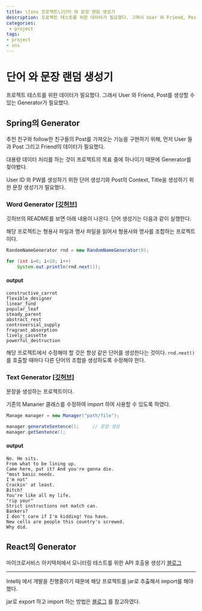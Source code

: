 ```yaml
---
title: \[sns 프로젝트\]단어 와 문장 랜덤 생성기
description: 프로젝트 테스트를 위한 데이터가 필요했다. 그래서 User 와 Friend, Post를 생성할 수 있는 Generator가 필요했다.
categories:
 - project
tags:
- project
- sns
---
```


# 단어 와 문장 랜덤 생성기

프로젝트 테스트를 위한 데이터가 필요했다. 그래서 User 와 Friend, Post를 생성할 수 있는 Generator가 필요했다.



## Spring의 Generator

추천 친구와 follow한 친구들의 Post를 가져오는 기능을 구현하기 위해, 먼저 User 들과 Post 그리고 Friend의 데이터가 필요했다.

대용량 데이터 처리를 하는 것이 프로젝트의 목표 중에 하나이기 때문에 Generator를 찾아봤다.

User ID 와 PW를 생성하기 위한 단어 생성기와 Post의 Context, Title을 생성하기 위한  문장 생성기가 필요했다.



### Word Generator [[깃허브]](https://github.com/kohsuke/wordnet-random-name)

깃허브의 README를 보면 아래 내용이 나온다. 단어 생성기는 다음과 같이 실행한다.

해당 프로젝트는 형용사 파일과 명사 파일을 읽어서 형용사와 명사를 조합하는 프로젝트이다.

~~~java
RandomNameGenerator rnd = new RandomNameGenerator(0);

for (int i=0; i<10; i++)
    System.out.println(rnd.next());
~~~

#### output

~~~
constructive_carrot
flexible_designer
linear_fund
popular_leaf
steady_parent
abstract_rest
controversial_supply
fragrant_absorption
lively_cassette
powerful_destruction
~~~

해당 프로젝트에서 수정해야 할 것은 항상 같은 단어를 생성한다는 것이다. `rnd.next()` 를 호출할 때마다 다른 단어의 조합을 생성하도록 수정해야 한다. 



### Text Generator [[깃허브]](https://github.com/jake100/markov-chain-text-generator)

문장을 생성하는 프로젝트이다.

기존의 Mananer 클래스를 수정하여 import 하여 사용할 수 있도록 하였다.

~~~java
Manage manager = new Manager("path/file");

manager.generateSentence();		// 문장 생성
manager.getSentence();

~~~

#### output

~~~
No. He sits.
From what to be lining up.
Came here, put it? And you're gonna die.
"most basic needs.
I'm not"
Crackin' at least.
Bitch?
You're like all my life.
"rip your"
Strict instructions not match can.
Bankers?
I don't care if I'm kidding! You have.
New cells are people this country's screwed.
Why did.
~~~



## React의 Generator

마이크로서비스 아키텍처에서 모니터링 테스트를 위한 API 호출용 생성기 [블로그](https://github.com/anticoders/fake-words)



---

Intellij 에서 개발을 진행중이기 때문에 해당 프로젝트를 jar로 추춣해서 import를 해야했다.

jar로 export 하고 import 하는 방법은 [블로그]([https://atoz-develop.tistory.com/entry/JAVA-IntelliJ-IDEA-jar-%ED%8C%8C%EC%9D%BC-export-import-%EB%B0%A9%EB%B2%95](https://atoz-develop.tistory.com/entry/JAVA-IntelliJ-IDEA-jar-파일-export-import-방법)) 를 참고하였다.